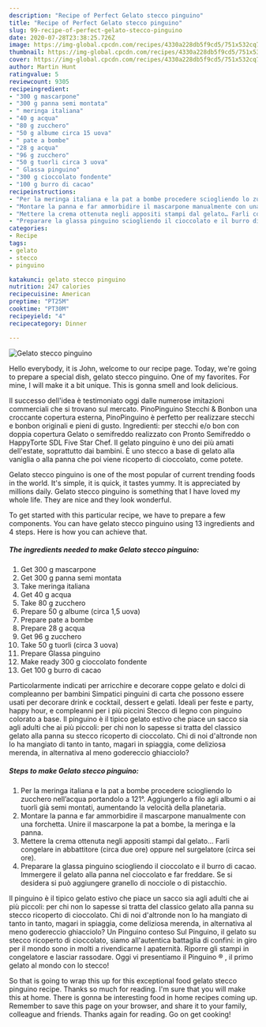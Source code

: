 ```yaml
---
description: "Recipe of Perfect Gelato stecco pinguino"
title: "Recipe of Perfect Gelato stecco pinguino"
slug: 99-recipe-of-perfect-gelato-stecco-pinguino
date: 2020-07-28T23:38:25.726Z
image: https://img-global.cpcdn.com/recipes/4330a228db5f9cd5/751x532cq70/gelato-stecco-pinguino-recipe-main-photo.jpg
thumbnail: https://img-global.cpcdn.com/recipes/4330a228db5f9cd5/751x532cq70/gelato-stecco-pinguino-recipe-main-photo.jpg
cover: https://img-global.cpcdn.com/recipes/4330a228db5f9cd5/751x532cq70/gelato-stecco-pinguino-recipe-main-photo.jpg
author: Martin Hunt
ratingvalue: 5
reviewcount: 9305
recipeingredient:
- "300 g mascarpone"
- "300 g panna semi montata"
- " meringa italiana"
- "40 g acqua"
- "80 g zucchero"
- "50 g albume circa 15 uova"
- " pate a bombe"
- "28 g acqua"
- "96 g zucchero"
- "50 g tuorli circa 3 uova"
- " Glassa pinguino"
- "300 g cioccolato fondente"
- "100 g burro di cacao"
recipeinstructions:
- "Per la meringa italiana e la pat a bombe procedere sciogliendo lo zucchero nell’acqua portandolo a 121°. Aggiungerlo a filo agli albumi o ai tuorli già semi montati, aumentando la velocità della planetaria."
- "Montare la panna e far ammorbidire il mascarpone manualmente con una forchetta. Unire il mascarpone la pat a bombe, la meringa e la panna."
- "Mettere la crema ottenuta negli appositi stampi dal gelato… Farli congelare in abbattitore (circa due ore) oppure nel surgelatore (circa sei ore)."
- "Preparare la glassa pinguino sciogliendo il cioccolato e il burro di cacao. Immergere il gelato alla panna nel cioccolato e far freddare. Se si desidera si può aggiungere granello di nocciole o di pistacchio."
categories:
- Recipe
tags:
- gelato
- stecco
- pinguino

katakunci: gelato stecco pinguino 
nutrition: 247 calories
recipecuisine: American
preptime: "PT25M"
cooktime: "PT30M"
recipeyield: "4"
recipecategory: Dinner

---
```



![Gelato stecco pinguino](https://img-global.cpcdn.com/recipes/4330a228db5f9cd5/751x532cq70/gelato-stecco-pinguino-recipe-main-photo.jpg)

Hello everybody, it is John, welcome to our recipe page. Today, we're going to prepare a special dish, gelato stecco pinguino. One of my favorites. For mine, I will make it a bit unique. This is gonna smell and look delicious.

Il successo dell&#39;idea è testimoniato oggi dalle numerose imitazioni commerciali che si trovano sul mercato. PinoPinguino Stecchi &amp; Bonbon una croccante copertura esterna, PinoPinguino è perfetto per realizzare stecchi e bonbon originali e pieni di gusto. Ingredienti: per stecchi e/o bon con doppia copertura Gelato o semifreddo realizzato con Pronto Semifreddo o HappyTorte SDL Five Star Chef. Il gelato pinguino è uno dei più amati dell&#39;estate, soprattutto dai bambini. È uno stecco a base di gelato alla vaniglia o alla panna che poi viene ricoperto di cioccolato, come potete.

Gelato stecco pinguino is one of the most popular of current trending foods in the world. It's simple, it is quick, it tastes yummy. It is appreciated by millions daily. Gelato stecco pinguino is something that I have loved my whole life. They are nice and they look wonderful.


To get started with this particular recipe, we have to prepare a few components. You can have gelato stecco pinguino using 13 ingredients and 4 steps. Here is how you can achieve that.

<!--inarticleads1-->

##### The ingredients needed to make Gelato stecco pinguino:

1. Get 300 g mascarpone
1. Get 300 g panna semi montata
1. Take  meringa italiana
1. Get 40 g acqua
1. Take 80 g zucchero
1. Prepare 50 g albume (circa 1,5 uova)
1. Prepare  pate a bombe
1. Prepare 28 g acqua
1. Get 96 g zucchero
1. Take 50 g tuorli (circa 3 uova)
1. Prepare  Glassa pinguino
1. Make ready 300 g cioccolato fondente
1. Get 100 g burro di cacao


Particolarmente indicati per arricchire e decorare coppe gelato e dolci di compleanno per bambini Simpatici pinguini di carta che possono essere usati per decorare drink e cocktail, dessert e gelati. Ideali per feste e party, happy hour, e compleanni per i più piccini Stecco di legno con pinguino colorato a base. Il pinguino è il tipico gelato estivo che piace un sacco sia agli adulti che ai più piccoli: per chi non lo sapesse si tratta del classico gelato alla panna su stecco ricoperto di cioccolato. Chi di noi d&#39;altronde non lo ha mangiato di tanto in tanto, magari in spiaggia, come deliziosa merenda, in alternativa al meno godereccio ghiacciolo? 

<!--inarticleads2-->

##### Steps to make Gelato stecco pinguino:

1. Per la meringa italiana e la pat a bombe procedere sciogliendo lo zucchero nell’acqua portandolo a 121°. Aggiungerlo a filo agli albumi o ai tuorli già semi montati, aumentando la velocità della planetaria.
1. Montare la panna e far ammorbidire il mascarpone manualmente con una forchetta. Unire il mascarpone la pat a bombe, la meringa e la panna.
1. Mettere la crema ottenuta negli appositi stampi dal gelato… Farli congelare in abbattitore (circa due ore) oppure nel surgelatore (circa sei ore).
1. Preparare la glassa pinguino sciogliendo il cioccolato e il burro di cacao. Immergere il gelato alla panna nel cioccolato e far freddare. Se si desidera si può aggiungere granello di nocciole o di pistacchio.


Il pinguino è il tipico gelato estivo che piace un sacco sia agli adulti che ai più piccoli: per chi non lo sapesse si tratta del classico gelato alla panna su stecco ricoperto di cioccolato. Chi di noi d&#39;altronde non lo ha mangiato di tanto in tanto, magari in spiaggia, come deliziosa merenda, in alternativa al meno godereccio ghiacciolo? Un Pinguino conteso Sul Pinguino, il gelato su stecco ricoperto di cioccolato, siamo all&#39;autentica battaglia di confini: in giro per il mondo sono in molti a rivendicarne l apaternità. Riporre gli stampi in congelatore e lasciar rassodare. Oggi vi presentiamo il Pinguino ® , il primo gelato al mondo con lo stecco! 

So that is going to wrap this up for this exceptional food gelato stecco pinguino recipe. Thanks so much for reading. I'm sure that you will make this at home. There is gonna be interesting food in home recipes coming up. Remember to save this page on your browser, and share it to your family, colleague and friends. Thanks again for reading. Go on get cooking!

